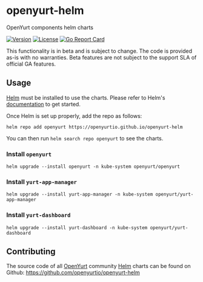# openyurt-helm

OpenYurt components helm charts

[![Version](https://img.shields.io/badge/OpenYurt-v0.7.0-orange)](CHANGELOG.md)
[![License](https://img.shields.io/badge/license-Apache%202-4EB1BA.svg)](https://www.apache.org/licenses/LICENSE-2.0.html)
[![Go Report Card](https://goreportcard.com/badge/github.com/openyurtio/openyurt)](https://goreportcard.com/report/github.com/openyurtio/openyurt)

</div>

This functionality is in beta and is subject to change. The code is provided as-is with no warranties. Beta features are not subject to the support SLA of official GA features.

## Usage

[Helm](https://helm.sh) must be installed to use the charts.
Please refer to Helm's [documentation](https://helm.sh/docs/) to get started.

Once Helm is set up properly, add the repo as follows:

```console
helm repo add openyurt https://openyurtio.github.io/openyurt-helm
```

You can then run `helm search repo openyurt` to see the charts.

### Install `openyurt`

```shell
helm upgrade --install openyurt -n kube-system openyurt/openyurt
```

### Install `yurt-app-manager`

```shell
helm upgrade --install yurt-app-manager -n kube-system openyurt/yurt-app-manager
```

### Install `yurt-dashboard`

```shell
helm upgrade --install yurt-dashboard -n kube-system openyurt/yurt-dashboard
```

## Contributing

The source code of all [OpenYurt](https://openyurt.io) community [Helm](https://helm.sh) charts can be found on Github: <https://github.com/openyurtio/openyurt-helm>
